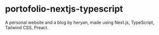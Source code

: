 # portofolio-nextjs-typescript
A personal website and a blog by heryan, made using Next.js, TypeScript, Tailwind CSS, Preact.
